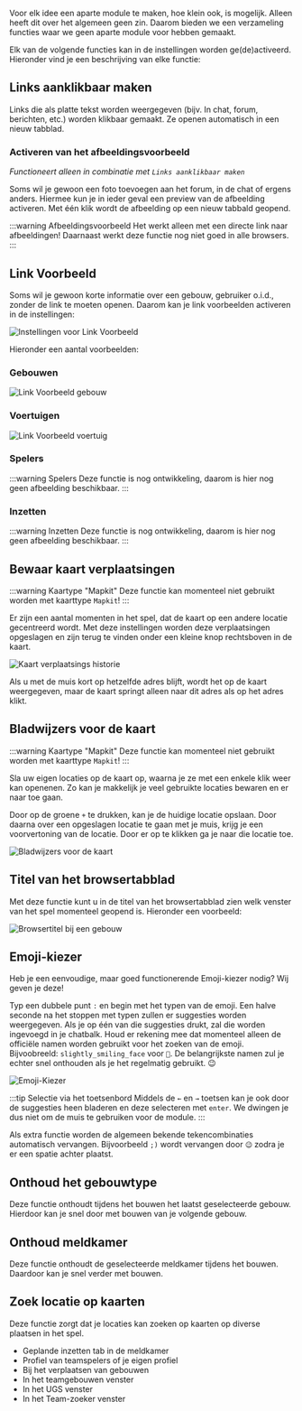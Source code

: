 Voor elk idee een aparte module te maken, hoe klein ook, is mogelijk.
Alleen heeft dit over het algemeen geen zin.
Daarom bieden we een verzameling functies waar we geen aparte module voor hebben gemaakt.

Elk van de volgende functies kan in de instellingen worden ge(de)activeerd. Hieronder vind je een beschrijving van elke functie:

## Links aanklikbaar maken

Links die als platte tekst worden weergegeven (bijv. In chat, forum, berichten, etc.) worden klikbaar gemaakt.
Ze openen automatisch in een nieuw tabblad.

### Activeren van het afbeeldingsvoorbeeld

*Functioneert alleen in combinatie met `Links aanklikbaar maken`*

Soms wil je gewoon een foto toevoegen aan het forum, in de chat of ergens anders.
Hiermee kun je in ieder geval een preview van de afbeelding activeren.
Met één klik wordt de afbeelding op een nieuw tabbald geopend.

:::warning Afbeeldingsvoorbeeld
Het werkt alleen met een directe link naar afbeeldingen! Daarnaast werkt deze functie nog niet goed in alle browsers.
:::

## Link Voorbeeld

Soms wil je gewoon korte informatie over een gebouw, gebruiker o.i.d., zonder de link te moeten openen.
Daarom kan je link voorbeelden activeren in de instellingen:

![Instellingen voor Link Voorbeeld](assets/nl_NL/linkPreview_setting.png)

Hieronder een aantal voorbeelden:

### Gebouwen

![Link Voorbeeld gebouw](assets/nl_NL/linkPreview_building.png)

### Voertuigen

![Link Voorbeeld voertuig](assets/nl_NL/linkPreview_vehicle.png)

### Spelers

:::warning Spelers
Deze functie is nog ontwikkeling, daarom is hier nog geen afbeelding beschikbaar.
:::

### Inzetten

:::warning Inzetten
Deze functie is nog ontwikkeling, daarom is hier nog geen afbeelding beschikbaar.
:::

## Bewaar kaart verplaatsingen

:::warning Kaartype "Mapkit"
Deze functie kan momenteel niet gebruikt worden met kaarttype `Mapkit`!
:::

Er zijn een aantal momenten in het spel, dat de kaart op een andere locatie gecentreerd wordt.
Met deze instellingen worden deze verplaatsingen opgeslagen en zijn terug
te vinden onder een kleine knop rechtsboven in de kaart.

![Kaart verplaatsings historie](assets/nl_NL/mapUndo.png)

Als u met de muis kort op hetzelfde adres blijft, wordt het op de kaart weergegeven,
maar de kaart springt alleen naar dit adres als op het adres klikt.

## Bladwijzers voor de kaart

:::warning Kaartype "Mapkit"
Deze functie kan momenteel niet gebruikt worden met kaarttype `Mapkit`!
:::

Sla uw eigen locaties op de kaart op, waarna je ze met een enkele klik weer kan openenen.
Zo kan je makkelijk je veel gebruikte locaties bewaren en er naar toe gaan.

Door op de groene `+` te drukken, kan je de huidige locatie opslaan.
Door daarna over een opgeslagen locatie te gaan met je muis, krijg je een voorvertoning van de locatie.
Door er op te klikken ga je naar die locatie toe.

![Bladwijzers voor de kaart](assets/nl_NL/ownMapMarkers.png)

## Titel van het browsertabblad

Met deze functie kunt u in de titel van het browsertabblad zien welk venster van het spel momenteel geopend is.
Hieronder een voorbeeld:

![Browsertitel bij een gebouw](assets/nl_NL/browsertitle.png)

## Emoji-kiezer

Heb je een eenvoudige, maar goed functionerende Emoji-kiezer nodig? Wij geven je deze!

Typ een dubbele punt `:` en begin met het typen van de emoji.
Een halve seconde na het stoppen met typen zullen er suggesties worden weergegeven.
Als je op één van die suggesties drukt, zal die worden ingevoegd in je chatbalk.
Houd er rekening mee dat momenteel alleen de officiële namen worden gebruikt voor het zoeken van de emoji.
Bijvoobreeld: `slightly_smiling_face` voor `🙂`.
De belangrijkste namen zul je echter snel onthouden als je het regelmatig gebruikt. 😉

![Emoji-Kiezer](assets/nl_NL/emojipicker.png)

:::tip Selectie via het toetsenbord
Middels de `←` en `→` toetsen kan je ook door de suggesties heen bladeren en deze selecteren met `enter`.
We dwingen je dus niet om de muis te gebruiken voor de module.
:::

Als extra functie worden de algemeen bekende tekencombinaties automatisch vervangen.
Bijvoorbeeld `;)` wordt vervangen door `😉` zodra je er een spatie achter plaatst.

## Onthoud het gebouwtype

Deze functie onthoudt tijdens het bouwen het laatst geselecteerde gebouw.
Hierdoor kan je snel door met bouwen van je volgende gebouw.

## Onthoud meldkamer

Deze functie onthoudt de geselecteerde meldkamer tijdens het bouwen. Daardoor kan je snel verder met bouwen.

## Zoek locatie op kaarten

Deze functie zorgt dat je locaties kan zoeken op kaarten op diverse plaatsen in het spel.

* Geplande inzetten tab in de meldkamer
* Profiel van teamspelers of je eigen profiel
* Bij het verplaatsen van gebouwen
* In het teamgebouwen venster
* In het UGS venster
* In het Team-zoeker venster

